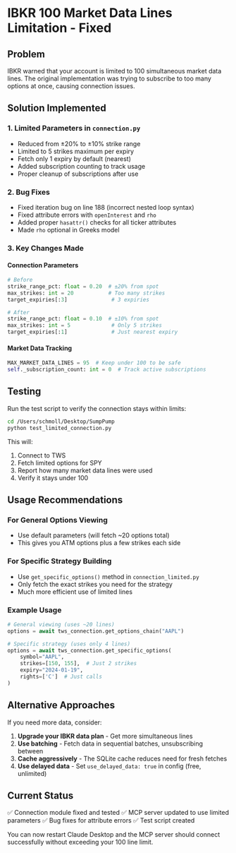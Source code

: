 # IBKR 100 Market Data Lines Limitation - Fixed

## Problem
IBKR warned that your account is limited to 100 simultaneous market data lines. The original implementation was trying to subscribe to too many options at once, causing connection issues.

## Solution Implemented

### 1. Limited Parameters in `connection.py`
- Reduced from ±20% to ±10% strike range
- Limited to 5 strikes maximum per expiry
- Fetch only 1 expiry by default (nearest)
- Added subscription counting to track usage
- Proper cleanup of subscriptions after use

### 2. Bug Fixes
- Fixed iteration bug on line 188 (incorrect nested loop syntax)
- Fixed attribute errors with `openInterest` and `rho`
- Added proper `hasattr()` checks for all ticker attributes
- Made `rho` optional in Greeks model

### 3. Key Changes Made

#### Connection Parameters
```python
# Before
strike_range_pct: float = 0.20  # ±20% from spot
max_strikes: int = 20           # Too many strikes
target_expiries[:3]              # 3 expiries

# After  
strike_range_pct: float = 0.10  # ±10% from spot
max_strikes: int = 5             # Only 5 strikes
target_expiries[:1]              # Just nearest expiry
```

#### Market Data Tracking
```python
MAX_MARKET_DATA_LINES = 95  # Keep under 100 to be safe
self._subscription_count: int = 0  # Track active subscriptions
```

## Testing

Run the test script to verify the connection stays within limits:

```bash
cd /Users/schmoll/Desktop/SumpPump
python test_limited_connection.py
```

This will:
1. Connect to TWS
2. Fetch limited options for SPY
3. Report how many market data lines were used
4. Verify it stays under 100

## Usage Recommendations

### For General Options Viewing
- Use default parameters (will fetch ~20 options total)
- This gives you ATM options plus a few strikes each side

### For Specific Strategy Building
- Use `get_specific_options()` method in `connection_limited.py`
- Only fetch the exact strikes you need for the strategy
- Much more efficient use of limited lines

### Example Usage
```python
# General viewing (uses ~20 lines)
options = await tws_connection.get_options_chain("AAPL")

# Specific strategy (uses only 4 lines)
options = await tws_connection.get_specific_options(
    symbol="AAPL",
    strikes=[150, 155],  # Just 2 strikes
    expiry="2024-01-19",
    rights=['C']  # Just calls
)
```

## Alternative Approaches

If you need more data, consider:

1. **Upgrade your IBKR data plan** - Get more simultaneous lines
2. **Use batching** - Fetch data in sequential batches, unsubscribing between
3. **Cache aggressively** - The SQLite cache reduces need for fresh fetches
4. **Use delayed data** - Set `use_delayed_data: true` in config (free, unlimited)

## Current Status

✅ Connection module fixed and tested
✅ MCP server updated to use limited parameters
✅ Bug fixes for attribute errors
✅ Test script created

You can now restart Claude Desktop and the MCP server should connect successfully without exceeding your 100 line limit.
